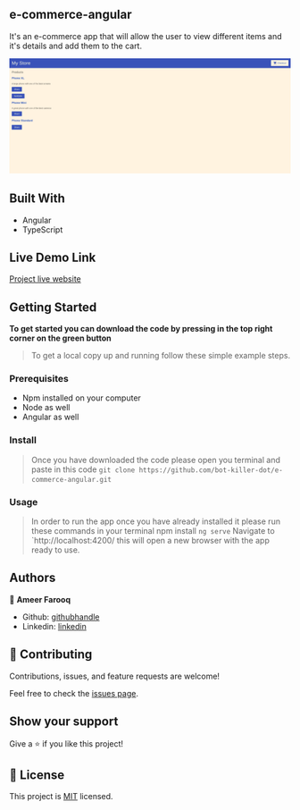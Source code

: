 ## e-commerce-angular

It's an e-commerce app that will allow the user to view different items and it's details and add them to the cart.  

![screenshot](./src/assets/ss.png)

## Built With

- Angular
- TypeScript

## Live Demo Link

[Project live website](https://e-commerce-app-a275c.web.app/)


## Getting Started

**To get started you can download the code by pressing in the top right corner on the green button**

> To get a local copy up and running follow these simple example steps.

### Prerequisites

- Npm installed on your computer
- Node as well
- Angular as well

### Install

> Once you have downloaded the code please open you terminal and paste in this code
> `git clone https://github.com/bot-killer-dot/e-commerce-angular.git`

### Usage

> In order to run the app once you have already installed it please run these commands in your terminal
> npm install
> `ng serve`
> Navigate to `http://localhost:4200/
> this will open a new browser with the app ready to use.

## Authors

👤 **Ameer Farooq**

- Github: [githubhandle](https://github.com/bot-killer-dot)
- Linkedin: [linkedin](https://www.linkedin.com/in/ameer-farooq1/)

## 🤝 Contributing

Contributions, issues, and feature requests are welcome!

Feel free to check the [issues page](https://github.com/bot-killer-dot/e-commerce-angular/issues).

## Show your support

Give a ⭐️ if you like this project!

## 📝 License

This project is [MIT](lic.url) licensed.
